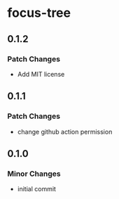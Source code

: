 # focus-tree

## 0.1.2

### Patch Changes

- Add MIT license

## 0.1.1

### Patch Changes

- change github action permission

## 0.1.0

### Minor Changes

- initial commit
